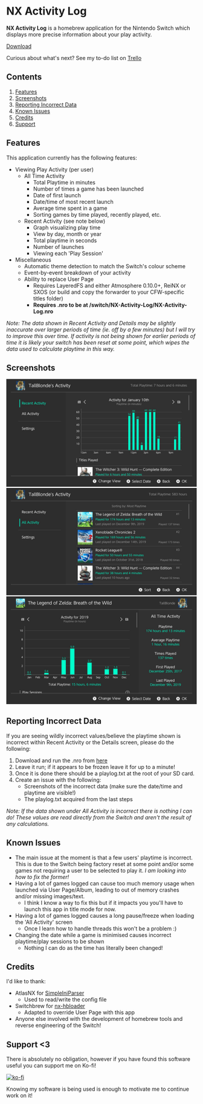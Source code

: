 # NX Activity Log

**NX Activity Log** is a homebrew application for the Nintendo Switch which displays more precise information about your play activity.

[Download](https://github.com/tallbl0nde/NX-Activity-Log/releases)

Curious about what's next? See my to-do list on [Trello](https://trello.com/b/HaJ1THGq/nx-activity-log)

## Contents

1. [Features](#features)
2. [Screenshots](#screenshots)
3. [Reporting Incorrect Data](#reporting-incorrect-data)
4. [Known Issues](#known-issues)
5. [Credits](#credits)
6. [Support](#support-3)

## Features

This application currently has the following features:

* Viewing Play Activity (per user)
  * All Time Activity
    * Total Playtime in minutes
    * Number of times a game has been launched
    * Date of first launch
    * Date/time of most recent launch
    * Average time spent in a game
    * Sorting games by time played, recently played, etc.
  * Recent Activity (see note below)
    * Graph visualizing play time
    * View by day, month or year
    * Total playtime in seconds
    * Number of launches
    * Viewing each 'Play Session'
* Miscellaneous
  * Automatic theme detection to match the Switch's colour scheme
  * Event-by-event breakdown of your activity
  * Ability to replace User Page
    * Requires LayeredFS and either Atmosphere 0.10.0+, ReiNX or SXOS (or build and copy the forwarder to your CFW-specific titles folder)
    * **Requires .nro to be at /switch/NX-Activity-Log/NX-Activity-Log.nro**

_Note: The data shown in Recent Activity and Details may be slightly inaccurate over larger periods of time (ie. off by a few minutes) but I will try to improve this over time. If activity is not being shown for earlier periods of time it is likely your switch has been reset at some point, which wipes the data used to calculate playtime in this way._

## Screenshots

![Recent View](/img/sc_recent.jpg)
![All Activity View](/img/sc_activity.jpg)
![Detailed View](/img/sc_detailed.jpg)

## Reporting Incorrect Data

If you are seeing wildly incorrect values/believe the playtime shown is incorrect within Recent Activity or the Details screen, please do the following:

1. Download and run the .nro from [here](https://github.com/tallbl0nde/PlayEventParser/releases)
2. Leave it run; if it appears to be frozen leave it for up to a minute!
3. Once it is done there should be a playlog.txt at the root of your SD card.
4. Create an issue with the following:
    * Screenshots of the incorrect data (make sure the date/time and playtime are visible!)
    * The playlog.txt acquired from the last steps

_Note: If the data shown under All Activity is incorrect there is nothing I can do! These values are read directly from the Switch and aren't the result of any calculations._

## Known Issues

* The main issue at the moment is that a few users' playtime is incorrect. This is due to the Switch being factory reset at some point and/or some games not requiring a user to be selected to play it. _I am looking into how to fix the former!_
* Having a lot of games logged can cause too much memory usage when launched via User Page/Album, leading to out of memory crashes and/or missing images/text.
  * I think I know a way to fix this but if it impacts you you'll have to launch this app in title mode for now.
* Having a lot of games logged causes a long pause/freeze when loading the 'All Activity' screen
  * Once I learn how to handle threads this won't be a problem :)
* Changing the date while a game is minimised causes incorrect playtime/play sessions to be shown
  * Nothing I can do as the time has literally been changed!

## Credits

I'd like to thank:

* AtlasNX for [SimpleIniParser](https://github.com/AtlasNX/SimpleIniParser)
  * Used to read/write the config file
* Switchbrew for [nx-hbloader](https://github.com/switchbrew/nx-hbloader)
  * Adapted to override User Page with this app
* Anyone else involved with the development of homebrew tools and reverse engineering of the Switch!

## Support <3

There is absolutely no obligation, however if you have found this software useful you can support me on Ko-fi!

[![ko-fi](https://www.ko-fi.com/img/githubbutton_sm.svg)](https://ko-fi.com/J3J718RRQ)

Knowing my software is being used is enough to motivate me to continue work on it!
